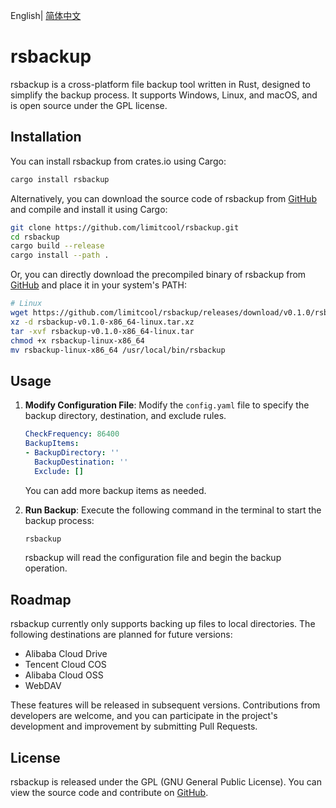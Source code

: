 English| [简体中文](README.md)

# rsbackup

rsbackup is a cross-platform file backup tool written in Rust, designed to simplify the backup process. It supports Windows, Linux, and macOS, and is open source under the GPL license.

## Installation

You can install rsbackup from crates.io using Cargo:

```bash
cargo install rsbackup
```

Alternatively, you can download the source code of rsbackup from [GitHub](https://github.com/limitcool/rsbackup) and compile and install it using Cargo:

```bash
git clone https://github.com/limitcool/rsbackup.git
cd rsbackup
cargo build --release
cargo install --path .
```

Or, you can directly download the precompiled binary of rsbackup from [GitHub](https://github.com/limitcool/rsbackup) and place it in your system's PATH:

```bash
# Linux
wget https://github.com/limitcool/rsbackup/releases/download/v0.1.0/rsbackup-v0.1.0-x86_64-linux.tar.xz
xz -d rsbackup-v0.1.0-x86_64-linux.tar.xz
tar -xvf rsbackup-v0.1.0-x86_64-linux.tar
chmod +x rsbackup-linux-x86_64
mv rsbackup-linux-x86_64 /usr/local/bin/rsbackup
```

## Usage

1. **Modify Configuration File**: Modify the `config.yaml` file to specify the backup directory, destination, and exclude rules.

   ```yaml
   CheckFrequency: 86400
   BackupItems:
   - BackupDirectory: ''
     BackupDestination: ''
     Exclude: []
   ```

   You can add more backup items as needed.

2. **Run Backup**: Execute the following command in the terminal to start the backup process:

   ```bash
   rsbackup
   ```

   rsbackup will read the configuration file and begin the backup operation.

## Roadmap

rsbackup currently only supports backing up files to local directories. The following destinations are planned for future versions:

- Alibaba Cloud Drive
- Tencent Cloud COS
- Alibaba Cloud OSS
- WebDAV

These features will be released in subsequent versions. Contributions from developers are welcome, and you can participate in the project's development and improvement by submitting Pull Requests.

## License

rsbackup is released under the GPL (GNU General Public License). You can view the source code and contribute on [GitHub](https://github.com/limitcool/rsbackup).
